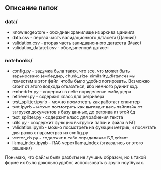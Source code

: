 ## Описание папок
### data/
- KnowledgeStore - обсидиан хранилище из архива Даниила
- data.csv - первая часть валидационного датасета (Даниил)
- validation.csv - вторая часть валидационного датасета (Макс)
- validation_dataset.csv - объединенный датасет

### notebooks/
- config.py - задумка была такая, что все, что может быть варьировано (ембеддер, chunk_size, similarity_distance) мы поместим в этот файл, чтобы было удобно логировать. Возможно стоит от этого подхода отказаться, ибо немного руинит код.
- embedder.py - содержит в себе определение ембеддера
- retriever.py - cодержит класс для ретривера
- test_splitter.ipynb - можно посмотерть как работает сплиттер
- test.ipynb - можно посмотреть как выглядит весь пайплайн от загрузки документов в базу данных, до ретрива из этой бд
- text_splitter.py - содержит класс для рабиения текста
- utils.py - создержит функцию выгрузки папки и файла в БД
- validation.ipynb - можно посмотреть на функции метрик, и посчитать для разных параметров из config.py
- vector_db.py - содержит в себе определение БД qdrant
- llama_index.ipynb - RAG через llama_index (отказались от этого решения)

Понимаю, что файлы были разбиты не лучшим образом, но в такой форме их было довольно удобно использовать в .ipynb ноутбуках.
